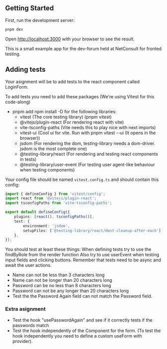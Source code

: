 ## Getting Started

First, run the development server:

```bash
pnpm dev
```

Open [http://localhost:3000](http://localhost:3000) with your browser to see the result.

This is a small example app for the dev-forum held at NetConsult for fronted testing.

## Adding tests

Your asignment will be to add tests to the react component called LoginForm.

To add tests you need to add these packages (We're using Vitest for this code-along)
- pnpm add npm install -D for the following libraries: 
    - vitest (The core testing library) (pnpm vitest)
    - @vitejs/plugin-react (For rendering react with vite)
    - vite-tsconfig-paths (Vite needs this to play nice with next imports)
    - vitest-ui (Cool ui for vite. Run with pnpm vitest --ui (It opens in the browser))
    - jsdom (For rendering the dom, testing-library needs a dom-driver. jsdom is the most complete one)
    - @testing-library/react (For rendering and testing react components in tests)
    - @testing-library/user-event (For testing user agent-like behaviour when testing components)

Your config file should be named `vitest.config.ts` and should contain this config:
```ts
import { defineConfig } from 'vitest/config';
import react from '@vitejs/plugin-react';
import tsconfigPaths from 'vite-tsconfig-paths';

export default defineConfig({
    plugins: [react(), tsconfigPaths()],
    test: {
        environment: 'jsdom',
        setupFiles: ['@testing-library/react/dont-cleanup-after-each'],
    },
});
```

You should test at least these things:
When defining tests try to use the findByRole from the render function
Also try to use userEvent when testing input fields and clicking buttons.
Remember that tests need to be async and await the user actions.

- Name can not be less than 3 characters long
- Name can not be longer than 20 characters long
- Password can be no less than 8 characters long
- Password can not be any longer than 20 characters long
- Test the the Password Again field can not match the Password field.

### Extra asignment

- Test the hook "usePasswordAgain" and see if it correctly tests if the passwords match
- Test the hook independently of the Component for the form. (To test the hook independently you need to define a custom useForm with provider).